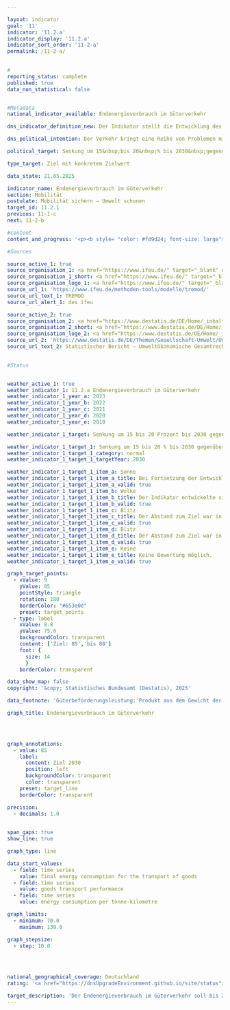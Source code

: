 ```yaml
---

layout: indicator        
goal: '11'        
indicator: '11.2.a'        
indicator_display: '11.2.a'        
indicator_sort_order: '11-2-a'        
permalink: /11-2-a/        
        

#
reporting_status: complete        
published: true        
data_non_statistical: false        


#Metadata        
national_indicator_available: Endenergieverbrauch im Güterverkehr        

dns_indicator_definition_new: Der Indikator stellt die Entwicklung des Endenergieverbrauchs für den Transport von Gütern im Inland in der Binnenschifffahrt, im Eisenbahn- und im Straßengüterverkehr im Vergleich zum Basisjahr 2015&nbsp;dar.        

dns_political_intention: Der Verkehr bringt eine Reihe von Problemen mit sich. So beeinträchtigen etwa Lärm und Luftschadstoffe die Lebensqualität insbesondere in Städten und verkehrsbedingte Emissionen tragen zum Klimawandel bei. Der Ausstoß von schädlichen Treibhausgasen (THG) steht in engem Zusammenhang mit der im Verkehr verbrauchten Energie.        

political_target: Senkung um 15&nbsp;bis 20&nbsp;% bis 2030&nbsp;gegenüber 2015        

type_target: Ziel mit konkretem Zielwert        

data_state: 21.05.2025        

indicator_name: Endenergieverbrauch im Güterverkehr        
section: Mobilität        
postulate: Mobilität sichern – Umwelt schonen        
target_id: 11.2.1        
previous: 11-1-c        
next: 11-2-b        

#content         
content_and_progress: '<p><b style= "color: #fd9d24; font-size: large">11.2.a Endenergieverbrauch im Güterverkehr</b><br><br>Der Indikator stellt den Endenergieverbrauch (EEV) dar, der durch den Transport von Gütern innerhalb Deutschlands entsteht. Als Endenergie gilt dabei die unmittelbar im Verkehr eingesetzte Energie&nbsp;–&nbsp;etwa in Form von Benzin oder Dieselkraftstoff. Umwandlungsverluste bei der Herstellung der Kraftstoffe sowie mögliche Leitungsverluste werden nicht berücksichtigt.<br><br>Die zugrunde liegenden Daten stammen aus der TREMOD-Datenbank (Transport Emission Model) des Instituts für Energie- und Umweltforschung (ifeu). Dieses Modell dient der Bewertung verkehrsbedingter Emissionen und erfasst den inländischen Treibstoffverbrauch&nbsp;–&nbsp;unabhängig vom Ort der Betankung. Der Luftfrachtverkehr bleibt unberücksichtigt, da sein Anteil am Gesamtaufkommen vergleichsweise gering ist. Aufgrund der definitorischen Beschränkung auf den inländischen EEV werden die Auswirkungen der zunehmenden internationalen Verflechtung der deutschen Wirtschaft im Zuge der Globalisierung nur eingeschränkt abgebildet.<br><br>Im Jahr 2023&nbsp;entfielen 26,1&nbsp;%<sup>1</sup> des gesamten verkehrsbedingten Endenergieverbrauchs auf den Güterverkehr. Erstmals lag der EEV in diesem Bereich wieder unter dem Niveau von 2015&nbsp;–&nbsp;mit einem Rückgang um 3,4&nbsp;% gegenüber dem Bezugsjahr. Das politisch festgelegte Ziel sieht eine Reduktion des EEV im Güterverkehr um 15&nbsp;% bis 20&nbsp;% zwischen 2015&nbsp;und 2030&nbsp;vor. Setzt sich die Entwicklung der letzten Berichtsjahre fort, wird dieses Ziel erreicht. <br><br>Die Güterbeförderungsleistung stellt dar, welche Menge an Gütern über welche Entfernung insgesamt transportiert wurde und basiert ebenfalls auf Daten aus der TREMOD-Datenbank. Zwischen 2015&nbsp;und 2021&nbsp;stieg die Anzahl der zurückgelegten Tonnenkilometer&nbsp;–&nbsp;unterbrochen von einem kurzzeitigen Rückgang im Jahr 2020&nbsp;–&nbsp;um 8,4&nbsp;%. Bis 2023&nbsp;sank die Beförderungsleistung jedoch wieder ab und lag zuletzt noch 2,6&nbsp;% über dem Wert von 2015.<br><br>Ergänzend zum absoluten Endenergieverbrauch wird der EEV in Relation zur Güterbeförderungsleistung dargestellt, um Aufschluss über die Energieeffizienz der Güterbeförderung zu geben. Im Jahr 2023&nbsp;lag der EEV je Tonnenkilometer bei 94,1&nbsp;% des Wertes von 2015&nbsp;–&nbsp;dem niedrigsten Stand seit acht Jahren.<br><br>Der EEV ist über alle Verkehrsträger hinweg gegenüber 2015&nbsp;gesunken. Besonders deutlich war der Rückgang bei der Binnenschifffahrt mit einem Minus von 26,2&nbsp;%. Im Straßengüterverkehr reduzierte sich der Verbrauch lediglich um 2,8&nbsp;%, bei der Bahn um 1,1&nbsp;%.<br><br><small><sup>1</sup> Die Summe der Anteile des Güterverkehrs (Indikator 11.2.a) und des Personenverkehrs (Indikator <a href="https://dns-indikatoren.de/11-2-b/">11.2.b)</a> am gesamten Endenergieverbrauch im Verkehr ergibt nicht 100&nbsp;%. Diese Abweichung resultiert aus unterschiedlichen Abgrenzungen: Während die Energieverbräuche im Personen- und Güterverkehr auf dem Inlandsverbrauch basieren (Quelle: TREMOD), bezieht sich der gesamte Endenergieverbrauch im Verkehr auf den Inlandsabsatz (Quelle: AG Energiebilanzen).</small></p>'                

#Sources        

source_active_1: true
source_organisation_1: <a href="https://www.ifeu.de/" target="_blank" onclick="return confirm_alert('des ifeu', 'De')">Institut für Energie- und Umweltforschung Heidelberg gGmbH</a>
source_organisation_1_short: <a href="https://www.ifeu.de/" target="_blank" onclick="return confirm_alert('des ifeu', 'De')">Institut für Energie- und Umweltforschung Heidelberg gGmbH</a>
source_organisation_logo_1: <a href="https://www.ifeu.de/" target="_blank" onclick="return confirm_alert('des ifeu', 'De')"><img src="https://dnsTestEnvironment.github.io/dns-indicators/public/OrgImgDe/ifeu.png" alt="Institut für Energie- und Umweltforschung Heidelberg gGmbH" title=" Klicken Sie hier um zur Homepage der Organisation Institut für Energie- und Umweltforschung Heidelberg gGmbH zu gelangen." style="height:60px; width:148px; border:transparent"/></a>
source_url_1: 'https://www.ifeu.de/methoden-tools/modelle/tremod/'
source_url_text_1: TREMOD
source_url_alert_1: des ifeu

source_active_2: true
source_organisation_2: <a href="https://www.destatis.de/DE/Home/_inhalt.html" target="_blank">Statistisches Bundesamt</a>
source_organisation_2_short: <a href="https://www.destatis.de/DE/Home/_inhalt.html" target="_blank">Statistisches Bundesamt</a>
source_organisation_logo_2: <a href="https://www.destatis.de/DE/Home/_inhalt.html" target="_blank"><img src="https://dnsTestEnvironment.github.io/dns-indicators/public/OrgImgDe/destatis.png" alt="Statistisches Bundesamt" title=" Klicken Sie hier um zur Homepage der Organisation Statistisches Bundesamt zu gelangen." style="height:60px; width:148px; border:transparent"/></a>
source_url_2: 'https://www.destatis.de/DE/Themen/Gesellschaft-Umwelt/Umwelt/UGR/verkehr-tourismus/_inhalt.html#sprg409790'
source_url_text_2: Statistischer Bericht – Umweltökonomische Gesamtrechnungen (UGR) – Verkehr und Umwelt
        

#Status        


weather_active_1: true
weather_indicator_1: 11.2.a Endenergieverbrauch im Güterverkehr
weather_indicator_1_year_a: 2023
weather_indicator_1_year_b: 2022
weather_indicator_1_year_c: 2021
weather_indicator_1_year_d: 2020
weather_indicator_1_year_e: 2019

weather_indicator_1_target: Senkung um 15 bis 20 Prozent bis 2030 gegenüber 2005

weather_indicator_1_target_1: Senkung um 15 bis 20 % bis 2030 gegenüber 2015
weather_indicator_1_target_1_category: normal
weather_indicator_1_target_1_targetYear: 2030

weather_indicator_1_target_1_item_a: Sonne
weather_indicator_1_target_1_item_a_title: Bei Fortsetzung der Entwicklung aus 2023 wäre der Zielwert erreicht oder um weniger als 5&nbsp;% der Differenz zwischen Zielwert und dem Wert aus 2023 verfehlt worden.
weather_indicator_1_target_1_item_a_valid: true
weather_indicator_1_target_1_item_b: Wolke
weather_indicator_1_target_1_item_b_title: Der Indikator entwickelte sich in 2022 zwar in die gewünschte Richtung auf das Ziel zu, bei Fortsetzung der Entwicklung wäre das Ziel im Zieljahr aber um mehr als 20 % der Differenz zwischen Zielwert und dem Wert aus 2022 verfehlt worden.
weather_indicator_1_target_1_item_b_valid: true
weather_indicator_1_target_1_item_c: Blitz
weather_indicator_1_target_1_item_c_title: Der Abstand zum Ziel war in 2021 konstant hoch oder hat sich vergrößert. Der Indikator entwickelte sich also nicht in die gewünschte Richtung.
weather_indicator_1_target_1_item_c_valid: true
weather_indicator_1_target_1_item_d: Blitz
weather_indicator_1_target_1_item_d_title: Der Abstand zum Ziel war in 2020 konstant hoch oder hat sich vergrößert. Der Indikator entwickelte sich also nicht in die gewünschte Richtung.
weather_indicator_1_target_1_item_d_valid: true
weather_indicator_1_target_1_item_e: Keine
weather_indicator_1_target_1_item_e_title: Keine Bewertung möglich.
weather_indicator_1_target_1_item_e_valid: true        

graph_target_points:
  - xValue: 9
    yValue: 85
    pointStyle: triangle
    rotation: 180
    borderColor: "#653e0e"
    preset: target_points
  - type: label
    xValue: 8.8
    yValue: 75.0
    backgroundColor: transparent
    content: ['Ziel: 85','bis 80']
    font: {
      size: 14
      }
    borderColor: transparent        

data_show_map: false        
copyright: '&copy; Statistisches Bundesamt (Destatis), 2025'        

data_footnote: 'Güterbeförderungsleistung: Produkt aus dem Gewicht der transportierten Güter in Tonnen (t) mit der (in der Regel nur im Inland) beim Transport zurückgelegten Wegstrecke in Kilometern (km).'        

graph_title: Endenergieverbrauch im Güterverkehr        

        


graph_annotations:
  - value: 85
    label:
      content: Ziel 2030
      position: left
      backgroundColor: transparent
      color: transparent
    preset: target_line
    borderColor: transparent        

precision: 
  - decimals: 1.0
            

span_gaps: true        
show_line: true        

graph_type: line                

data_start_values: 
  - field: time series
    value: final energy consumption for the transport of goods
  - field: time series
    value: goods transport performance
  - field: time series
    value: energy consumption per tonne-kilometre        

graph_limits: 
  - minimum: 70.0
    maximum: 130.0        

graph_stepsize: 
  - step: 10.0
            

                        

national_geographical_coverage: Deutschland                
rating: '<a href="https://dnsUpgradeEnvironment.github.io/site/status"><img src="https://sdg-indikatoren.de/public/Wettersymbole/Sonne.png" title="Bei Fortsetzung der Entwicklung aus 2023 wäre der Zielwert erreicht oder um weniger als 5&nbsp;% der Differenz zwischen Zielwert und dem Wert aus 2023 verfehlt worden." alt="Wettersymbol Sonne"/></a>'        

target_description: 'Der Endenergieverbrauch im Güterverkehr soll bis 2030 auf höchstens 85 % des Wertes von 2015 gesenkt werden.<br><br>• Für Ziele ohne exakten Zielwert, sondern mit Zielintervall, wird jeweils die schwächste Zielforderung (hier: Reduzierung auf 85 % des Wertes von 2015) als mindestens zu erfüllende politisch festgelegte Zielgröße zugrunde gelegt. Der Indikator 11.2.a hat sich im Durchschnitt der letzten sechs Jahre in die gewünschte Richtung entwickelt. Bei Fortsetzung dieser Entwicklung wird die Mindestanforderung von 85 % knapp erreicht. Der Indikator 11.2.a wird daher für das Jahr 2023 mit <b>Sonne</b> bewertet.'        
---
```


